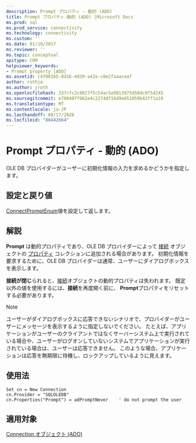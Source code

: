 ```yaml
---
description: Prompt プロパティ - 動的 (ADO)
title: Prompt プロパティ-動的 (ADO) |Microsoft Docs
ms.prod: sql
ms.prod_service: connectivity
ms.technology: connectivity
ms.custom: ''
ms.date: 01/19/2017
ms.reviewer: ''
ms.topic: conceptual
apitype: COM
helpviewer_keywords:
- Prompt property [ADO]
ms.assetid: c4f001b5-8d16-4d39-a42e-c0e2faaaceaf
author: rothja
ms.author: jroth
ms.openlocfilehash: 337cfc2c0027f5c54ac5a9013975d50dc0f5d245
ms.sourcegitcommit: e700497f962e4c2274df16d9e651059b42ff1a10
ms.translationtype: MT
ms.contentlocale: ja-JP
ms.lasthandoff: 08/17/2020
ms.locfileid: "88442664"
---
```

# <a name="prompt-property-dynamic-ado"></a>Prompt プロパティ - 動的 (ADO)
OLE DB プロバイダーがユーザーに初期化情報の入力を求めるかどうかを指定します。  
  
## <a name="settings-and-return-values"></a>設定と戻り値  
 [ConnectPromptEnum](../../../ado/reference/ado-api/connectpromptenum.md)値を設定して返します。  
  
## <a name="remarks"></a>解説  
 **Prompt** は動的プロパティであり、OLE DB プロバイダーによって [接続](../../../ado/reference/ado-api/connection-object-ado.md) オブジェクトの [プロパティ](../../../ado/reference/ado-api/properties-collection-ado.md) コレクションに追加される場合があります。 初期化情報を要求するために、OLE DB プロバイダーは通常、ユーザーにダイアログボックスを表示します。  
  
 **接続が閉じ**られると、[接続](../../../ado/reference/ado-api/connection-object-ado.md)オブジェクトの動的プロパティは失われます。 既定以外の値を使用するには、**接続**を再度開く前に、 **Prompt**プロパティをリセットする必要があります。  
  
> [!NOTE]
>  ユーザーがダイアログボックスに応答できないシナリオで、プロバイダーがユーザーにメッセージを表示するように指定しないでください。 たとえば、アプリケーションがユーザーのクライアントではなくサーバーシステム上で実行されている場合や、ユーザーがログオンしていないシステムでアプリケーションが実行されている場合は、ユーザーは応答できません。 このような場合、アプリケーションは応答を無期限に待機し、ロックアップしているように見えます。  
  
## <a name="usage"></a>使用法  
  
```  
Set cn = New Connection  
cn.Provider = "SQLOLEDB"  
cn.Properties("Prompt") = adPromptNever    ' do not prompt the user  
```  
  
## <a name="applies-to"></a>適用対象  
 [Connection オブジェクト (ADO)](../../../ado/reference/ado-api/connection-object-ado.md)
